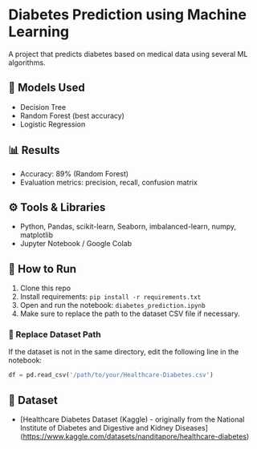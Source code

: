 # Diabetes Prediction using Machine Learning

A project that predicts diabetes based on medical data using several ML algorithms.

## 🧠 Models Used
- Decision Tree
- Random Forest (best accuracy)
- Logistic Regression

## 📊 Results
- Accuracy: 89% (Random Forest)
- Evaluation metrics: precision, recall, confusion matrix

## ⚙️ Tools & Libraries
- Python, Pandas, scikit-learn, Seaborn, imbalanced-learn, numpy, matplotlib
- Jupyter Notebook / Google Colab

## 📁 How to Run
1. Clone this repo
2. Install requirements: `pip install -r requirements.txt`
3. Open and run the notebook: `diabetes_prediction.ipynb`
4. Make sure to replace the path to the dataset CSV file if necessary.

### 🔧 Replace Dataset Path
If the dataset is not in the same directory, edit the following line in the notebook:

```python
df = pd.read_csv('/path/to/your/Healthcare-Diabetes.csv')
```

## 🔗 Dataset
- [Healthcare Diabetes Dataset (Kaggle) - originally from the National Institute of Diabetes and Digestive and Kidney Diseases]
  (https://www.kaggle.com/datasets/nanditapore/healthcare-diabetes)
